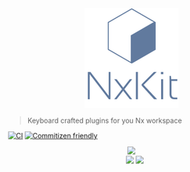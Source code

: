 <p style="width: 100%" align="center">
<img src="docs/nxkit-isologo.png">
</p>

> Keyboard crafted plugins for you Nx workspace

[![CI](https://github.com/nxkit/nxkit/actions/workflows/ci.yml/badge.svg)](https://github.com/nxkit/nxkit/actions/workflows/ci.yml)
[![Commitizen friendly](https://img.shields.io/badge/commitizen-friendly-brightgreen.svg)](http://commitizen.github.io/cz-cli/)

<div style="text-align: center;">
<img src="https://raw.githubusercontent.com/nrwl/nx/master/images/nx-logo.png" width="100">
<br>
<a href="https://github.com/nxkit/nxkit/tree/main/packages/playwright" style="margin-left: 1em;"><img src="https://playwright.dev/img/playwright-logo.svg" width="30"></a>
<a href="https://github.com/nxkit/nxkit/tree/main/packages/style-dictionary"><img src="https://amzn.github.io/style-dictionary/assets/logo.png" width="30"></a>
</div>
